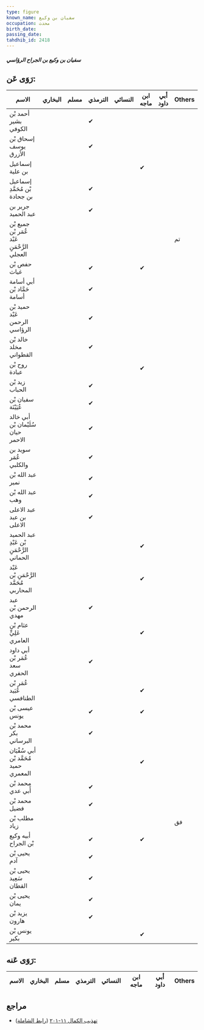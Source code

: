```yaml
---
type: figure
known_name: سفيان بن وكيع
occupation: محدث
birth_date:
passing_date:
tahdhib_id: 2418
---
```

##### سفيان بن وكيع بن الجراح الرؤاسي

## رَوَى عَن:
| الاسم                                       | البخاري | مسلم | الترمذي | النسائي | ابن ماجه | أبي داود | Others |
| ------------------------------------------- | ------- | ---- | ------- | ------- | -------- | -------- | ------ |
| أحمد بْن بشير الكوفي                        |         |      | ✔       |         |          |          |        |
| إسحاق بْن يوسف الأزرق                       |         |      | ✔       |         |          |          |        |
| إسماعيل بن علية                             |         |      |         |         | ✔        |          |        |
| إسماعيل بْن مُحَمَّدِ بن جحادة              |         |      | ✔       |         |          |          |        |
| جرير بن عبد الحميد                          |         |      | ✔       |         |          |          |        |
| جميع بْن عُمَر بْن عَبْد الرَّحْمَنِ العجلي |         |      |         |         |          |          | تم     |
| حفص بْن غياث                                |         |      | ✔       |         | ✔        |          |        |
| أبي أسامة حَمَّاد بْن أسامة                 |         |      | ✔       |         |          |          |        |
| حميد بْن عَبْد الرحمن الرؤاسي               |         |      | ✔       |         |          |          |        |
| خالد بْن مخلد القطواني                      |         |      | ✔       |         |          |          |        |
| روح بْن عبادة                               |         |      |         |         | ✔        |          |        |
| زيد بْن الحباب                              |         |      | ✔       |         |          |          |        |
| سفيان بْن عُيَيْنَة                         |         |      | ✔       |         |          |          |        |
| أبي خالد سُلَيْمان بْن حيان الاحمر          |         |      | ✔       |         |          |          |        |
| سويد بن عُمَر والكلبي                       |         |      | ✔       |         |          |          |        |
| عبد الله بْن نمير                           |         |      | ✔       |         |          |          |        |
| عبد الله بْن وهب                            |         |      | ✔       |         |          |          |        |
| عبد الاعلى بن عبد الاعلى                    |         |      | ✔       |         |          |          |        |
| عبد الحميد بْن عَبْدِ الرَّحْمَنِ الحماني   |         |      |         |         | ✔        |          |        |
| عَبْد الرَّحْمَنِ بْن مُحَمَّد المحاربي     |         |      |         |         | ✔        |          |        |
| عبد الرحمن بْن مهدي                         |         |      | ✔       |         |          |          |        |
| عثام بْن عَلِيٍّ العامري                    |         |      |         |         | ✔        |          |        |
| أبي داود عُمَر بْن سعد الحفري               |         |      | ✔       |         |          |          |        |
| عُمَر بْن عُبَيد الطنافسي                   |         |      |         |         | ✔        |          |        |
| عيسى بْن يونس                               |         |      | ✔       |         | ✔        |          |        |
| محمد بْن بكر البرساني                       |         |      | ✔       |         |          |          |        |
| أبي سُفْيَان مُحَمَّد بْن حميد المعمري      |         |      |         |         | ✔        |          |        |
| محمد بْن أَبي عدي                           |         |      | ✔       |         |          |          |        |
| محمد بْن فضيل                               |         |      | ✔       |         |          |          |        |
| مطلب بْن زياد                               |         |      |         |         |          |          | فق     |
| أبيه وكيع بْن الجراح                        |         |      | ✔       |         | ✔        |          |        |
| يحيى بْن آدم                                |         |      | ✔       |         |          |          |        |
| يحيى بْن سَعِيد القطان                      |         |      | ✔       |         |          |          |        |
| يحيى بْن يمان                               |         |      | ✔       |         |          |          |        |
| يزيد بْن هارون                              |         |      | ✔       |         |          |          |        |
| يونس بْن بكير                               |         |      |         |         | ✔        |          |        |
## رَوَى عَنه:
| الاسم | البخاري | مسلم | الترمذي | النسائي | ابن ماجه | أبي داود | Others |
| ----- | ------- | ---- | ------- | ------- | -------- | -------- | ------ |
## مراجع
- [تهذيب الكمال ١١-٢٠١](obsidian://open?vault=Tahdhib-al-Kamal&file=Figures/٢٤١٨-سفيان%20بن%20وكيع%20بن%20الجراح%20الرؤاسي) ([رابط الشاملة](https://shamela.ws/book/3722/5521))